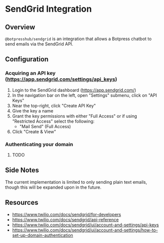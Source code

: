 # SendGrid Integration

## Overview

`@botpresshub/sendgrid` is an integration that allows a Botpress chatbot to send emails via the SendGrid API.

## Configuration

### Acquiring an API key (https://app.sendgrid.com/settings/api_keys)

1. Login to the SendGrid dashboard (https://app.sendgrid.com/)
2. In the navigation bar on the left, open "Settings" submenu, click on "API Keys"
3. Near the top-right, click "Create API Key"
4. Give the key a name
5. Grant the key permissions with either "Full Access" or if using "Restricted Access" select the following:
   - "Mail Send" (Full Access)
6. Click "Create & View"

### Authenticating your domain

1. TODO

## Side Notes

The current implementation is limited to only sending plain text emails, though this will be expanded upon in the future.

## Resources

- https://www.twilio.com/docs/sendgrid/for-developers
- https://www.twilio.com/docs/sendgrid/api-reference
- https://www.twilio.com/docs/sendgrid/ui/account-and-settings/api-keys
- https://www.twilio.com/docs/sendgrid/ui/account-and-settings/how-to-set-up-domain-authentication
